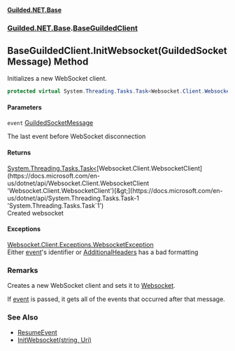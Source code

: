 
#### [Guilded.NET.Base](Guilded_NET_Base 'Guilded.NET.Base')
### [Guilded.NET.Base](Guilded_NET_Base#Guilded_NET_Base 'Guilded.NET.Base').[BaseGuildedClient](BaseGuildedClient 'Guilded.NET.Base.BaseGuildedClient')
## BaseGuildedClient.InitWebsocket(GuildedSocketMessage) Method

Initializes a new WebSocket client.
```csharp
protected virtual System.Threading.Tasks.Task<Websocket.Client.WebsocketClient> InitWebsocket(Guilded.NET.Base.Events.GuildedSocketMessage @event);
```

#### Parameters

<a name='Guilded_NET_Base_BaseGuildedClient_InitWebsocket(Guilded_NET_Base_Events_GuildedSocketMessage)_event'></a>
`event` [GuildedSocketMessage](GuildedSocketMessage 'Guilded.NET.Base.Events.GuildedSocketMessage')

The last event before WebSocket disconnection


#### Returns
[System.Threading.Tasks.Task&lt;](https://docs.microsoft.com/en-us/dotnet/api/System.Threading.Tasks.Task-1 'System.Threading.Tasks.Task`1')[Websocket.Client.WebsocketClient](https://docs.microsoft.com/en-us/dotnet/api/Websocket.Client.WebsocketClient 'Websocket.Client.WebsocketClient')[&gt;](https://docs.microsoft.com/en-us/dotnet/api/System.Threading.Tasks.Task-1 'System.Threading.Tasks.Task`1')  
Created websocket


#### Exceptions

[Websocket.Client.Exceptions.WebsocketException](https://docs.microsoft.com/en-us/dotnet/api/Websocket.Client.Exceptions.WebsocketException 'Websocket.Client.Exceptions.WebsocketException')  
Either [event](BaseGuildedClient_InitWebsocket(GuildedSocketMessage)#Guilded_NET_Base_BaseGuildedClient_InitWebsocket(Guilded_NET_Base_Events_GuildedSocketMessage)_event 'Guilded.NET.Base.BaseGuildedClient.InitWebsocket(Guilded.NET.Base.Events.GuildedSocketMessage).event')'s identifier or [AdditionalHeaders](BaseGuildedClient_AdditionalHeaders 'Guilded.NET.Base.BaseGuildedClient.AdditionalHeaders') has a bad formatting

### Remarks
  
Creates a new WebSocket client and sets it to [Websocket](BaseGuildedClient_Websocket 'Guilded.NET.Base.BaseGuildedClient.Websocket').  
  
If [event](BaseGuildedClient_InitWebsocket(GuildedSocketMessage)#Guilded_NET_Base_BaseGuildedClient_InitWebsocket(Guilded_NET_Base_Events_GuildedSocketMessage)_event 'Guilded.NET.Base.BaseGuildedClient.InitWebsocket(Guilded.NET.Base.Events.GuildedSocketMessage).event') is passed, it gets all of the events that occurred after that message.

### See Also
- [ResumeEvent](ResumeEvent 'Guilded.NET.Base.Events.ResumeEvent')
- [InitWebsocket(string, Uri)](BaseGuildedClient_InitWebsocket(string_Uri) 'Guilded.NET.Base.BaseGuildedClient.InitWebsocket(string, System.Uri)')